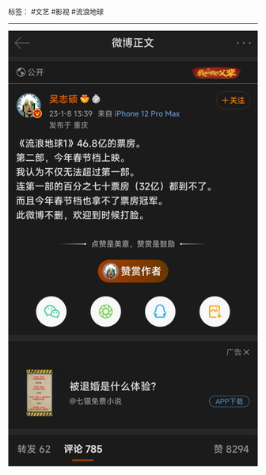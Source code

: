 标签： #文艺 #影视 #流浪地球
***
![](https://raw.githubusercontent.com/bluntvoice/mypic/main/IMG_20230111_021048.jpg)